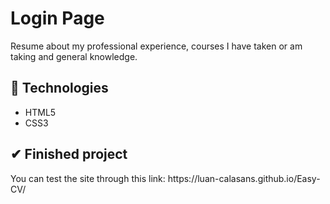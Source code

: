 <h1>Login Page</h1>
<p>Resume about my professional experience, courses I have taken or am taking and general knowledge.</p>

<h2>🚀 Technologies</h2>
<ul>
  <li>HTML5</li>
  <li>CSS3</li>
</ul>

<h2>✔ Finished project</h2>
<p>You can test the site through this link: https://luan-calasans.github.io/Easy-CV/</p>
